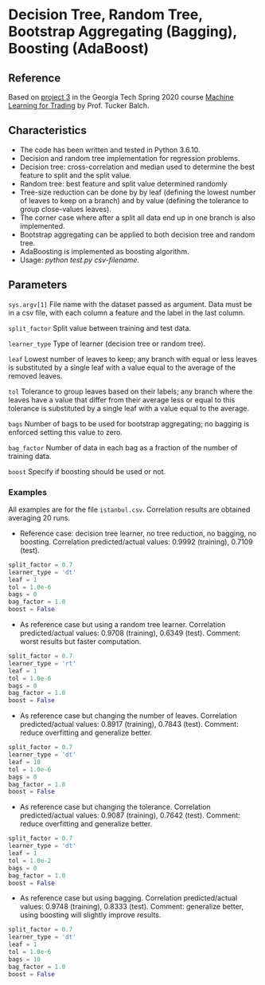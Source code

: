 
# Decision Tree, Random Tree, Bootstrap Aggregating (Bagging), Boosting (AdaBoost)

## Reference

Based on [project 3](http://quantsoftware.gatech.edu/Spring_2020_Project_3:_Assess_Learners) in the Georgia Tech Spring 2020 course [Machine Learning for Trading](http://quantsoftware.gatech.edu/CS7646_Spring_2020) by Prof. Tucker Balch.

## Characteristics

- The code has been written and tested in Python 3.6.10.
- Decision and random tree implementation for regression problems.
- Decision tree: cross-correlation and median used to determine the best feature to split and the split value.
- Random tree: best feature and split value determined randomly
- Tree-size reduction can be done by by leaf (defining the lowest number of leaves to keep on a branch) and by value (defining the tolerance to group close-values leaves).
- The corner case where after a split all data end up in one branch is also implemented.
- Bootstrap aggregating can be applied to both decision tree and random tree.
- AdaBoosting is implemented as boosting algorithm.
- Usage: *python test.py csv-filename*.

## Parameters

`sys.argv[1]` File name with the dataset passed as argument. Data must be in a csv file, with each column a feature and the label in the last column.

`split_factor` Split value between training and test data.

`learner_type` Type of learner (decision tree or random tree).

`leaf` Lowest number of leaves to keep; any branch with equal or less leaves is substituted by a single leaf with a value equal to the average of the removed leaves.

`tol` Tolerance to group leaves based on their labels; any branch where the leaves have a value that differ from their average less or equal to this tolerance is substituted by a single leaf with a value equal to the average.

`bags` Number of bags to be used for bootstrap aggregating; no bagging is enforced setting this value to zero.

`bag_factor` Number of data in each bag as a fraction of the number of training data.

`boost` Specify if boosting should be used or not.

### Examples

All examples are for the file `istanbul.csv`. Correlation results are obtained averaging 20 runs.

- Reference case: decision tree learner, no tree reduction, no bagging, no boosting. Correlation predicted/actual values: 0.9992 (training), 0.7109 (test).

```python
split_factor = 0.7
learner_type = 'dt'
leaf = 1
tol = 1.0e-6
bags = 0
bag_factor = 1.0
boost = False
```

- As reference case but using a random tree learner. Correlation predicted/actual values: 0.9708 (training), 0.6349 (test). Comment: worst results but faster computation.

```python
split_factor = 0.7
learner_type = 'rt'
leaf = 1
tol = 1.0e-6
bags = 0
bag_factor = 1.0
boost = False
```

- As reference case but changing the number of leaves. Correlation predicted/actual values: 0.8917 (training), 0.7843 (test). Comment: reduce overfitting and generalize better.

```python
split_factor = 0.7
learner_type = 'dt'
leaf = 10
tol = 1.0e-6
bags = 0
bag_factor = 1.0
boost = False
```

- As reference case but changing the tolerance. Correlation predicted/actual values: 0.9087 (training), 0.7642 (test). Comment: reduce overfitting and generalize better.

```python
split_factor = 0.7
learner_type = 'dt'
leaf = 1
tol = 1.0e-2
bags = 0
bag_factor = 1.0
boost = False
```

- As reference case but using bagging. Correlation predicted/actual values: 0.9748 (training), 0.8333 (test). Comment: generalize better, using boosting will slightly improve results.

```python
split_factor = 0.7
learner_type = 'dt'
leaf = 1
tol = 1.0e-6
bags = 10
bag_factor = 1.0
boost = False
```
